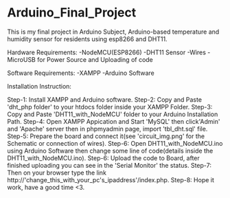 # Arduino_Final_Project
 This is my final project in Arduino Subject, Arduino-based temperature and humidity sensor for residents using esp8266 and DHT11.


Hardware Requirements:
 -NodeMCU(ESP8266)
 -DHT11 Sensor
 -Wires
 -MicroUSB for Power Source and Uploading of code


Software Requirements: 
 -XAMPP
 -Arduino Software


Installation Instruction:

 Step-1: Install XAMPP and Arduino software.
 Step-2: Copy and Paste 'dht_php folder' to your htdocs folder inside your XAMPP Folder.
 Step-3: Copy and Paste 'DHT11_with_NodeMCU' folder to your Arduino Installation Path.
 Step-4: Open XAMPP Appication and Start 'MySQL' then click'Admin' and 'Apache' server then in phpmyadmin page, import 'tbl_dht.sql' file.
 Step-5: Prepare the board and connect it(see 'circuit_img.png' for the Schematic or connection of wires).
 Step-6: Open DHT11_with_NodeMCU.ino using Arduino Software then change some line of code(details inside the DHT11_with_NodeMCU.ino).
 Step-6: Upload the code to Board, after finished uploading you can see in the 'Serial Monitor' the status. 
 Step-7: Then on your browser type the link http://'change_this_with_your_pc's_ipaddress'/index.php.
 Step-8: Hope it work, have a good time <3.
